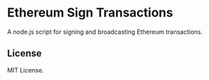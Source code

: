 Ethereum Sign Transactions
==================

A node.js script for signing and broadcasting Ethereum transactions.

License
-------

MIT License.
